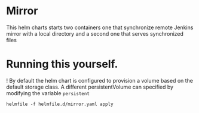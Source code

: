 # Mirror

This helm charts starts two containers one that synchronize remote Jenkins mirror with a local directory and a second one that serves synchronized files

# Running this yourself.

! By default the helm chart is configured to provision a volume based on the default storage class. A different persistentVolume can specified by modifying the variable `persistent`
 
`helmfile -f helmfile.d/mirror.yaml apply`
